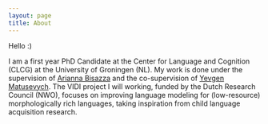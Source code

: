 ```yaml
---
layout: page
title: About
---
```


Hello :)

I am a first year PhD Candidate at the Center for Language and Cognition (CLCG) at the University of Groningen (NL). My work is done under the supervision of [Arianna Bisazza](https://www.cs.rug.nl/~bisazza/) and the co-supervision of [Yevgen Matusevych](https://yevgen.web.rug.nl/). 
The VIDI project I will working, funded by the Dutch Research Council (NWO), focuses on improving language modeling for (low-resource) morphologically rich languages, taking inspiration from child language acquisition research.

